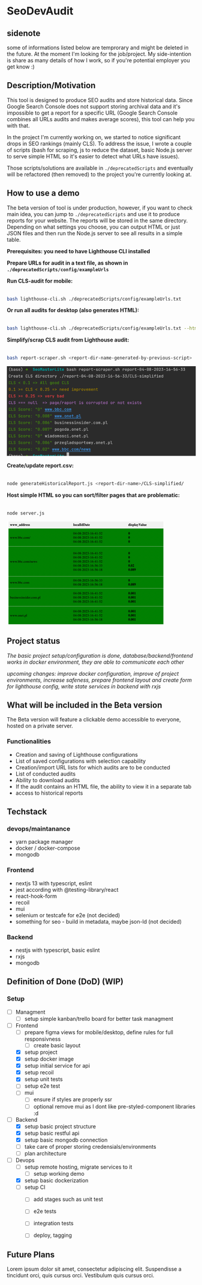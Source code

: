 # SeoDevAudit

## sidenote 
some of informations listed below are temprorary and might be deleted in the future.
At the moment I'm looking for the job/project. My side-intention is share as many details of how I work, so if you're potential employer you get know :)

## Description/Motivation

This tool is designed to produce SEO audits and store historical data. Since Google Search Console does not support storing archival data and it's impossible to get a report for a specific URL (Google Search Console combines all URLs audits and makes average scores), this tool can help you with that.

In the project I'm currently working on, we started to notice significant drops in SEO rankings (mainly CLS). To address the issue, I wrote a couple of scripts (bash for scraping, js to reduce the dataset, basic Node.js server to serve simple HTML so it's easier to detect what URLs have issues).

Those scripts/solutions are available in `./deprecatedScripts` and eventually will be refactored (then removed) to the project you're currently looking at.

## How to use a demo

The beta version of tool is under production, however, if you want to check main idea, you can jump to `./deprecatedScripts` and use it to produce reports for your website. The reports will be stored in the same directory. Depending on what settings you choose, you can output HTML or just JSON files and then run the Node.js server to see all results in a simple table.

**Prerequisites: you need to have Lighthouse CLI installed**

**Prepare URLs for audit in a text file, as shown in `./deprecatedScripts/config/exampleUrls`**

**Run CLS-audit for mobile:**

```bash

bash lighthouse-cli.sh ./deprecatedScripts/config/exampleUrls.txt

```

**Or run all audits for desktop (also generates HTML):**

```bash

bash lighthouse-cli.sh ./deprecatedScripts/config/exampleUrls.txt --html-output

```

**Simplify/scrap CLS audit from Lighthouse audit:**

```bash

bash report-scraper.sh <report-dir-name-generated-by-previous-script>

```

![img.png](img.png)

**Create/update report.csv:**

```bash

node generateHistoricalReport.js <report-dir-name>/CLS-simplified/

```

**Host simple HTML so you can sort/filter pages that are problematic:**

```bash

node server.js

```

![img_1.png](img_1.png)

## Project status

_The basic project setup/configuration is done, database/backend/frontend works in docker environment, they are able to communicate each other_

_upcoming changes: improve docker configuration, improve of project environments, increase safeness, prepare frontend layout and create form for lighthouse config, write state services in backend with rxjs_

## What will be included in the Beta version

The Beta version will feature a clickable demo accessible to everyone, hosted on a private server.

### Functionalities
* Creation and saving of Lighthouse configurations
* List of saved configurations with selection capability
* Creation/import URL lists for which audits are to be conducted
* List of conducted audits
* Ability to download audits
* If the audit contains an HTML file, the ability to view it in a separate tab
* access to historical reports


## Techstack

### devops/maintanance
* yarn package manager
* docker / docker-compose
* mongodb

### Frontend
* nextjs 13 with typescript, eslint
* jest according with @testing-library/react
* react-hook-form
* recoil
* mui
* selenium or testcafe for e2e (not decided)
* something for seo - build in metadata, maybe json-ld (not decided)

### Backend
* nestjs with typescript, basic eslint
* rxjs
* mongodb

## Definition of Done (DoD) (WIP)

### Setup

- [ ] Managment
    - [ ] setup simple kanban/trello board for better task managment
- [ ] Frontend
  - [ ] prepare figma views for mobile/desktop, define rules for full responsivness
    - [ ] create basic layout
  - [x] setup project 
  - [x] setup docker image
  - [x] setup initial service for api
  - [x] setup recoil
  - [x] setup unit tests
  - [ ] setup e2e test
  - [ ] mui
    - [ ] ensure if styles are properly ssr
    - [ ] optional remove mui as I dont like pre-styled-component libraries :d
- [ ] Backend
  - [x] setup basic project structure
  - [x] setup basic restful api
  - [x] setup basic mongodb connection
  - [ ] take care of proper storing credensials/environments
  - [ ] plan architecture 
- [ ] Devops
  - [ ] setup remote hosting, migrate services to it
    - [ ] setup working demo
  - [x] setup basic dockerization
  - [ ] setup CI
    - [ ] add stages such as unit test 
    - [ ] e2e tests
    - [ ] integration tests
    - [ ] deploy, tagging
    

## Future Plans

Lorem ipsum dolor sit amet, consectetur adipiscing elit. Suspendisse a tincidunt orci, quis cursus orci. Vestibulum quis cursus orci.
